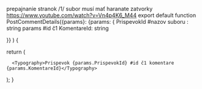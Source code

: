 
prepajnanie stranok /1/
subor musí mať haranate zatvorky
https://www.youtube.com/watch?v=Vn4p4K6_M44
export default function PostCommentDetails({params}: 
  {params: {
    PrispevokId #nazov suboru : string params #id č1
    KomentareId: string

  }}
) {

  return (

      <Typography>Prispevok {params.PrispevokId} #id č1 komentare {params.KomentareId}</Typography>

  );
}
